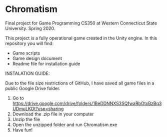 # Chromatism
Final project for Game Programming CS350 at Western Connecticut State University. Spring 2020.

This project is a fully operational game created in the Unity engine.
In this repository you will find:

- Game scripts
- Game design document
- Readme file for installation guide

INSTALATION GUIDE:

Due to the file size restrictions of GitHub, I have saved all game files in a public Google Drive folder.

1. Go to https://drive.google.com/drive/folders/1BeDDNNXS3SQfwaRbOtxBzBq3UDmuLKOt?usp=sharing
2. Download the .zip file in your computer
3. Unzip the file
4. Open the unzipped folder and run Chromatism.exe
5. Have fun!
